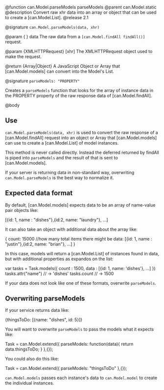 @function can.Model.parseModels parseModels
@parent can.Model.static
@description Convert raw xhr data into an array or object that can be used to
create a [can.Model.List].
@release 2.1

@signature `can.Model.parseModels(data, xhr)`

@param { } data The raw data from a `[can.Model.findAll findAll()]` request.

@param {XMLHTTPRequest} [xhr] The XMLHTTPRequest object used to make the request.

@return {Array|Object} A JavaScript Object or Array that [can.Model.models]
can convert into the Model's List.

@signature `parseModels: "PROPERTY"`

Creates a `parseModels` function that looks for the array of instance data in the PROPERTY
property of the raw response data of [can.Model.findAll].

@body

## Use

`can.Model.parseModels(data, xhr)` is used to
convert the raw response of a [can.Model.findAll] request
into an object or Array that [can.Model.models] can use to create
a [can.Model.List] of model instances.

This method is never called directly. Instead the deferred returned
by findAll is piped into `parseModels` and the result of that
is sent to [can.Model.models].

If your server is returning data in non-standard way,
overwriting `can.Model.parseModels` is the best way to normalize it.

## Expected data format

By default, [can.Model.models] expects data to be an array of name-value pair
objects like:

   [{id: 1, name : "dishes"},{id:2, name: "laundry"}, ...]

It can also take an object with additional data about the array like:

   {
     count: 15000 //how many total items there might be
     data: [{id: 1, name : "justin"},{id:2, name: "brian"}, ...]
   }

In this case, models will return a [can.Model.List] of instances found in
data, but with additional properties as expandos on the list:

   var tasks = Task.models({
     count : 1500,
     data : [{id: 1, name: 'dishes'}, ...]
   })
   tasks.attr("name") // -> 'dishes'
   tasks.count // -> 1500

If your data does not look like one of these formats, overwrite `parseModels`.

## Overwriting parseModels

If your service returns data like:

   {thingsToDo: [{name: "dishes", id: 5}]}

You will want to overwrite `parseModels` to pass the models what it expects like:

   Task = can.Model.extend({
     parseModels: function(data){
       return data.thingsToDo;
     }
   },{});

You could also do this like:

   Task = can.Model.extend({
     parseModels: "thingsToDo"
   },{});

`can.Model.models` passes each instance's data to `can.Model.model` to
create the individual instances.